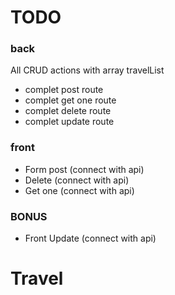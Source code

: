 # TODO

### back

All CRUD actions with array travelList

- complet post route
- complet get one route
- complet delete route
- complet update route

### front

- Form post (connect with api)
- Delete (connect with api)
- Get one (connect with api)

### BONUS

- Front Update (connect with api)
# Travel
